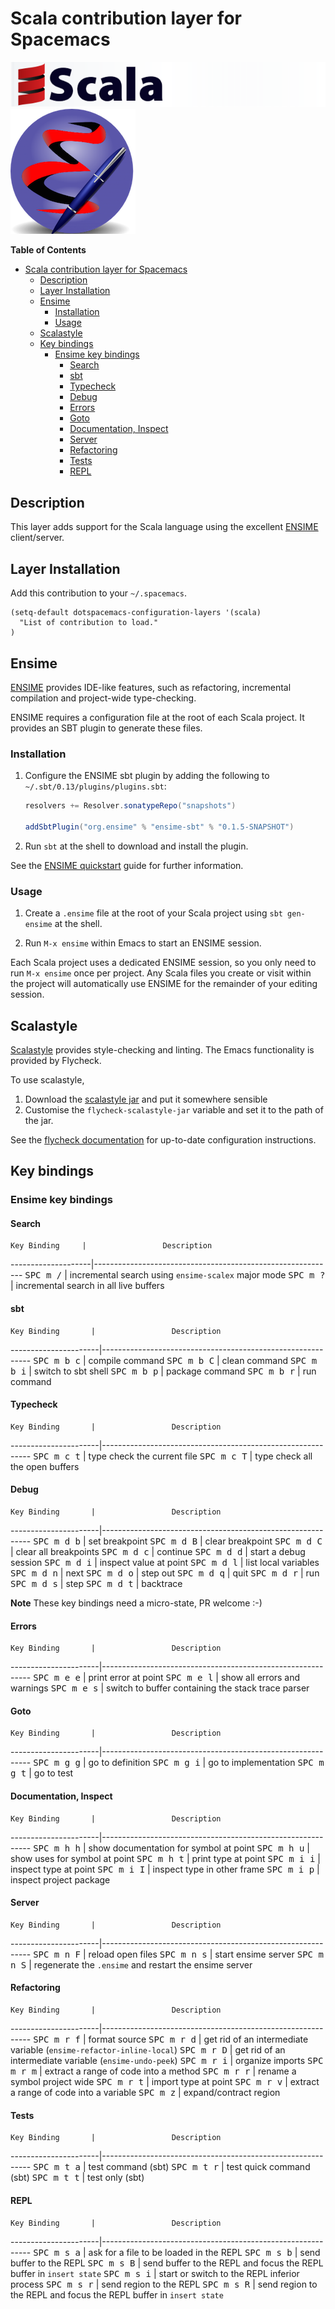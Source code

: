 # Scala contribution layer for Spacemacs

![logo_scala](img/scala.png) ![logo_ensime](img/ensime.png)

<!-- markdown-toc start - Don't edit this section. Run M-x markdown-toc/generate-toc again -->
**Table of Contents**

- [Scala contribution layer for Spacemacs](#scala-contribution-layer-for-spacemacs)
    - [Description](#description)
    - [Layer Installation](#layer-installation)
    - [Ensime](#ensime)
        - [Installation](#installation)
        - [Usage](#usage)
    - [Scalastyle](#scalastyle)
    - [Key bindings](#key-bindings)
        - [Ensime key bindings](#ensime-key-bindings)
            - [Search](#search)
            - [sbt](#sbt)
            - [Typecheck](#typecheck)
            - [Debug](#debug)
            - [Errors](#errors)
            - [Goto](#goto)
            - [Documentation, Inspect](#documentation-inspect)
            - [Server](#server)
            - [Refactoring](#refactoring)
            - [Tests](#tests)
            - [REPL](#repl)

<!-- markdown-toc end -->

## Description

This layer adds support for the Scala language using the excellent [ENSIME][]
client/server.

## Layer Installation

Add this contribution to your `~/.spacemacs`.

```elisp
(setq-default dotspacemacs-configuration-layers '(scala)
  "List of contribution to load."
)
```

## Ensime

[ENSIME][] provides IDE-like features, such as refactoring, incremental
compilation and project-wide type-checking.

ENSIME requires a configuration file at the root of each Scala project. It
provides an SBT plugin to generate these files.

### Installation

1. Configure the ENSIME sbt plugin by adding the following to
   `~/.sbt/0.13/plugins/plugins.sbt`:

   ```scala
   resolvers += Resolver.sonatypeRepo("snapshots")

   addSbtPlugin("org.ensime" % "ensime-sbt" % "0.1.5-SNAPSHOT")
   ```

2. Run `sbt` at the shell to download and install the plugin.

See the [ENSIME quickstart][] guide for further information.

### Usage

1. Create a `.ensime` file at the root of your Scala project using `sbt
   gen-ensime` at the shell.

2. Run `M-x ensime` within Emacs to start an ENSIME session.

Each Scala project uses a dedicated ENSIME session, so you only need to run `M-x
ensime` once per project. Any Scala files you create or visit within the project
will automatically use ENSIME for the remainder of your editing session.

## Scalastyle

[Scalastyle][] provides style-checking and linting. The Emacs functionality is
provided by Flycheck.

To use scalastyle,

1. Download the [scalastyle jar][] and put it somewhere sensible
2. Customise the `flycheck-scalastyle-jar` variable and set it to the path of
   the jar.

See the [flycheck documentation][] for up-to-date configuration instructions.

## Key bindings

### Ensime key bindings

#### Search

    Key Binding     |                 Description
--------------------|------------------------------------------------------------
<kbd>SPC m /</kbd>  | incremental search using `ensime-scalex` major mode
<kbd>SPC m ?</kbd>  | incremental search in all live buffers

#### sbt

    Key Binding       |                 Description
----------------------|------------------------------------------------------------
<kbd>SPC m b c</kbd>  | compile command
<kbd>SPC m b C</kbd>  | clean command
<kbd>SPC m b i</kbd>  | switch to sbt shell
<kbd>SPC m b p</kbd>  | package command
<kbd>SPC m b r</kbd>  | run command

#### Typecheck

    Key Binding       |                 Description
----------------------|------------------------------------------------------------
<kbd>SPC m c t</kbd>  | type check the current file
<kbd>SPC m c T</kbd>  | type check all the open buffers

#### Debug

    Key Binding       |                 Description
----------------------|------------------------------------------------------------
<kbd>SPC m d b</kbd>  | set breakpoint
<kbd>SPC m d B</kbd>  | clear breakpoint
<kbd>SPC m d C</kbd>  | clear all breakpoints
<kbd>SPC m d c</kbd>  | continue
<kbd>SPC m d d</kbd>  | start a debug session
<kbd>SPC m d i</kbd>  | inspect value at point
<kbd>SPC m d l</kbd>  | list local variables
<kbd>SPC m d n</kbd>  | next
<kbd>SPC m d o</kbd>  | step out
<kbd>SPC m d q</kbd>  | quit
<kbd>SPC m d r</kbd>  | run
<kbd>SPC m d s</kbd>  | step
<kbd>SPC m d t</kbd>  | backtrace

**Note** These key bindings need a micro-state, PR welcome :-)

#### Errors

    Key Binding       |                 Description
----------------------|------------------------------------------------------------
<kbd>SPC m e e</kbd>  | print error at point
<kbd>SPC m e l</kbd>  | show all errors and warnings
<kbd>SPC m e s</kbd>  | switch to buffer containing the stack trace parser

#### Goto

    Key Binding       |                 Description
----------------------|------------------------------------------------------------
<kbd>SPC m g g</kbd>  | go to definition
<kbd>SPC m g i</kbd>  | go to implementation
<kbd>SPC m g t</kbd>  | go to test

#### Documentation, Inspect

    Key Binding       |                 Description
----------------------|------------------------------------------------------------
<kbd>SPC m h h</kbd>  | show documentation for symbol at point
<kbd>SPC m h u</kbd>  | show uses for symbol at point
<kbd>SPC m h t</kbd>  | print type at point
<kbd>SPC m i i</kbd>  | inspect type at point
<kbd>SPC m i I</kbd>  | inspect type in other frame
<kbd>SPC m i p</kbd>  | inspect project package

#### Server

    Key Binding       |                 Description
----------------------|------------------------------------------------------------
<kbd>SPC m n F</kbd>  | reload open files
<kbd>SPC m n s</kbd>  | start ensime server
<kbd>SPC m n S</kbd>  | regenerate the `.ensime` and restart the ensime server

#### Refactoring

    Key Binding       |                 Description
----------------------|------------------------------------------------------------
<kbd>SPC m r f</kbd>  | format source
<kbd>SPC m r d</kbd>  | get rid of an intermediate variable (`ensime-refactor-inline-local`)
<kbd>SPC m r D</kbd>  | get rid of an intermediate variable (`ensime-undo-peek`)
<kbd>SPC m r i</kbd>  | organize imports
<kbd>SPC m r m</kbd>  | extract a range of code into a method
<kbd>SPC m r r</kbd>  | rename a symbol project wide
<kbd>SPC m r t</kbd>  | import type at point
<kbd>SPC m r v</kbd>  | extract a range of code into a variable
<kbd>SPC m z</kbd>    | expand/contract region

#### Tests

    Key Binding       |                 Description
----------------------|------------------------------------------------------------
<kbd>SPC m t a</kbd>  | test command (sbt)
<kbd>SPC m t r</kbd>  | test quick command (sbt)
<kbd>SPC m t t</kbd>  | test only (sbt)

#### REPL

    Key Binding       |                 Description
----------------------|------------------------------------------------------------
<kbd>SPC m s a</kbd>  | ask for a file to be loaded in the REPL
<kbd>SPC m s b</kbd>  | send buffer to the REPL
<kbd>SPC m s B</kbd>  | send buffer to the REPL and focus the REPL buffer in `insert state`
<kbd>SPC m s i</kbd>  | start or switch to the REPL inferior process
<kbd>SPC m s r</kbd>  | send region to the REPL
<kbd>SPC m s R</kbd>  | send region to the REPL and focus the REPL buffer in `insert state`

[ENSIME quickstart]: https://github.com/ensime/ensime-server/wiki/Quick-Start-Guide#installing-the-ensime-sbt-plugin
[ENSIME]: https://github.com/ensime
[Scalastyle]: http://flycheck.readthedocs.org/en/latest/guide/languages.html#el.flycheck-checker.scala-scalastyle
[dotensime]: https://github.com/ensime/ensime-server/wiki/Example-Configuration-File
[flycheck documentation]: http://flycheck.readthedocs.org/en/latest/guide/languages.html#el.flycheck-checker.scala-scalastyle
[sbt-plugin]: https://github.com/ensime/ensime-server/wiki/Quick-Start-Guide#installing-the-ensime-sbt-plugin
[sbt]: http://www.scala-sbt.org/
[scalastyle jar]: https://oss.sonatype.org/content/repositories/releases/org/scalastyle/scalastyle_2.11/0.6.0/

